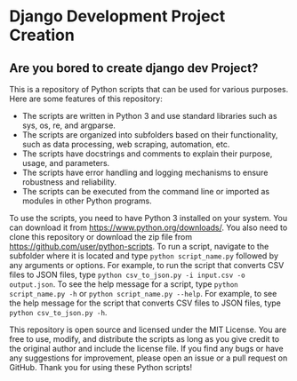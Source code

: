 # Django Development Project Creation
## Are you bored to create django dev Project?

This is a repository of Python scripts that can be used for various purposes. Here are some features of this repository:

- The scripts are written in Python 3 and use standard libraries such as sys, os, re, and argparse.
- The scripts are organized into subfolders based on their functionality, such as data processing, web scraping, automation, etc.
- The scripts have docstrings and comments to explain their purpose, usage, and parameters.
- The scripts have error handling and logging mechanisms to ensure robustness and reliability.
- The scripts can be executed from the command line or imported as modules in other Python programs.

To use the scripts, you need to have Python 3 installed on your system. You can download it from https://www.python.org/downloads/. You also need to clone this repository or download the zip file from https://github.com/user/python-scripts. To run a script, navigate to the subfolder where it is located and type `python script_name.py` followed by any arguments or options. For example, to run the script that converts CSV files to JSON files, type `python csv_to_json.py -i input.csv -o output.json`. To see the help message for a script, type `python script_name.py -h` or `python script_name.py --help`. For example, to see the help message for the script that converts CSV files to JSON files, type `python csv_to_json.py -h`.

This repository is open source and licensed under the MIT License. You are free to use, modify, and distribute the scripts as long as you give credit to the original author and include the license file. If you find any bugs or have any suggestions for improvement, please open an issue or a pull request on GitHub. Thank you for using these Python scripts!
